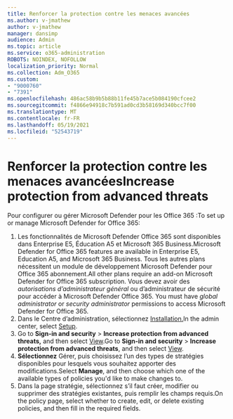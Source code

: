 ```yaml
---
title: Renforcer la protection contre les menaces avancées
ms.author: v-jmathew
author: v-jmathew
manager: dansimp
audience: Admin
ms.topic: article
ms.service: o365-administration
ROBOTS: NOINDEX, NOFOLLOW
localization_priority: Normal
ms.collection: Adm_O365
ms.custom:
- "9000760"
- "7391"
ms.openlocfilehash: 486ac58b9b5b88b11fe45b7ace5b084190cfcee2
ms.sourcegitcommit: f4866e94918c7b591ad0cd3b58169d340bcc7f00
ms.translationtype: MT
ms.contentlocale: fr-FR
ms.lasthandoff: 05/19/2021
ms.locfileid: "52543719"
---
```

# <a name="increase-protection-from-advanced-threats"></a><span data-ttu-id="6d4ee-102">Renforcer la protection contre les menaces avancées</span><span class="sxs-lookup"><span data-stu-id="6d4ee-102">Increase protection from advanced threats</span></span>

<span data-ttu-id="6d4ee-103">Pour configurer ou gérer Microsoft Defender pour les Office 365 :</span><span class="sxs-lookup"><span data-stu-id="6d4ee-103">To set up or manage Microsoft Defender for Office 365:</span></span>

1. <span data-ttu-id="6d4ee-104">Les fonctionnalités de Microsoft Defender Office 365 sont disponibles dans Enterprise E5, Éducation A5 et Microsoft 365 Business.</span><span class="sxs-lookup"><span data-stu-id="6d4ee-104">Microsoft Defender for Office 365 features are available in Enterprise E5, Education A5, and Microsoft 365 Business.</span></span> <span data-ttu-id="6d4ee-105">Tous les autres plans nécessitent un module de développement Microsoft Defender pour Office 365 abonnement.</span><span class="sxs-lookup"><span data-stu-id="6d4ee-105">All other plans require an add-on Microsoft Defender for Office 365 subscription.</span></span> <span data-ttu-id="6d4ee-106">Vous devez avoir des *autorisations d’administrateur général* ou d’administrateur de sécurité pour accéder à Microsoft Defender Office 365. </span><span class="sxs-lookup"><span data-stu-id="6d4ee-106">You must have *global administrator* or *security administrator* permissions to access Microsoft Defender for Office 365.</span></span>
2. <span data-ttu-id="6d4ee-107">Dans le Centre d’administration, sélectionnez [Installation.](https://go.microsoft.com/fwlink/p/?linkid=2075721)</span><span class="sxs-lookup"><span data-stu-id="6d4ee-107">In the admin center, select [Setup](https://go.microsoft.com/fwlink/p/?linkid=2075721).</span></span>
3. <span data-ttu-id="6d4ee-108">Go to **Sign-in and security**  >  **Increase protection from advanced threats,** and then select [View](https://go.microsoft.com/fwlink/?linkid=2109302).</span><span class="sxs-lookup"><span data-stu-id="6d4ee-108">Go to **Sign-in and security** > **Increase protection from advanced threats**, and then select [View](https://go.microsoft.com/fwlink/?linkid=2109302).</span></span>
4. <span data-ttu-id="6d4ee-109">**Sélectionnez** Gérer, puis choisissez l’un des types de stratégies disponibles pour lesquels vous souhaitez apporter des modifications.</span><span class="sxs-lookup"><span data-stu-id="6d4ee-109">Select **Manage**, and then choose which one of the available types of policies you'd like to make changes to.</span></span>
5. <span data-ttu-id="6d4ee-110">Dans la page stratégie, sélectionnez s’il faut créer, modifier ou supprimer des stratégies existantes, puis remplir les champs requis.</span><span class="sxs-lookup"><span data-stu-id="6d4ee-110">On the policy page, select whether to create, edit, or delete existing policies, and then fill in the required fields.</span></span>
